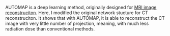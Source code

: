 AUTOMAP is a deep learning method, originally designed for [MRI image reconstruciton](https://www.nature.com/articles/nature25988). Here, I modified the original network stucture for CT reconstruciton. It shows that with AUTOMAP, it is able to reconstruct the CT image with very little number of projection, meaning, with much less radiation dose than conventional methods. 

